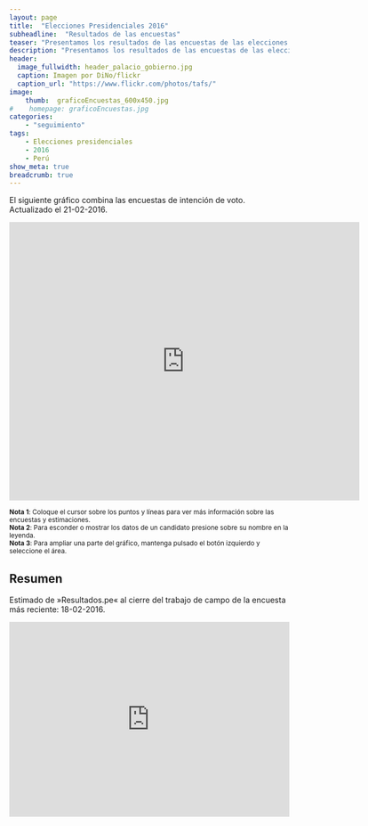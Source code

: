 ```yaml
---
layout: page
title:  "Elecciones Presidenciales 2016"
subheadline:  "Resultados de las encuestas"
teaser: "Presentamos los resultados de las encuestas de las elecciones presidenciales Perú 2016."
description: "Presentamos los resultados de las encuestas de las elecciones presidenciales Perú 2016."
header:
  image_fullwidth: header_palacio_gobierno.jpg
  caption: Imagen por DiNo/flickr
  caption_url: "https://www.flickr.com/photos/tafs/"
image:
    thumb:  graficoEncuestas_600x450.jpg
#    homepage: graficoEncuestas.jpg
categories:
    - "seguimiento"
tags:
    - Elecciones presidenciales
    - 2016 
    - Perú
show_meta: true
breadcrumb: true
---
```





El siguiente gráfico combina las encuestas de intención de voto. Actualizado el 21-02-2016.



<iframe src="https://plot.ly/~AlejandroKantor/202.embed?link=False"  style="width: 125%" frameBorder="0" height="500" scrolling="no" seamless="seamless" 
class="myIframe">
</iframe>


<script type="text/javascript" language="javascript"> 
$('.myIframe').css('height', $(window).height()+'px');
</script>

<sub>__Nota 1__: Coloque el cursor sobre los puntos y líneas para ver más información sobre las encuestas y estimaciones.</sub>
<br><sub>__Nota 2__: Para esconder o mostrar los datos de un candidato presione sobre su nombre en la leyenda.</sub>
<br><sub>__Nota 3__: Para ampliar una parte del gráfico, mantenga pulsado el botón izquierdo y seleccione el área. </sub>

## Resumen

Estimado de »Resultados.pe« al cierre del trabajo de campo de la encuesta más reciente: 18-02-2016. 

<iframe src="https://plot.ly/~AlejandroKantor/380.embed?link=False"  style="width: 100%" frameBorder="0" height="350" scrolling="no" seamless="seamless" 
class="myIframe">
</iframe>

<script type="text/javascript" language="javascript"> 
$('.myIframe').css('height', $(window).height()+'px');
</script>



<!--<iframe height="600" id="igraph" scrolling="no" seamless="seamless" src="https://plot.ly/~AlejandroKantor/202.embed" width="800" frameBorder="0"></iframe> -->

<!--
#```{r ,results='asis', warning=FALSE, echo=FALSE, comment=NA}
#
#js_t_1 <- dTable(dt_wide, sPaginationType = "full_numbers")
#js_t_1$show('iframe', cdn = TRUE)
#```
-->
